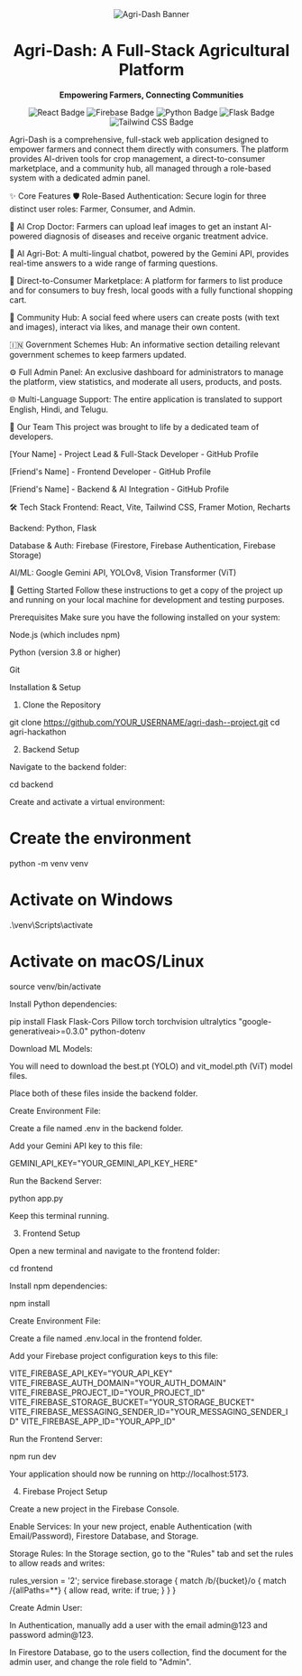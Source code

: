 <div align="center">
<img src="https://placehold.co/600x300/8A2BE2/FFFFFF?text=Agri-Dash" alt="Agri-Dash Banner">
<h1 align="center">Agri-Dash: A Full-Stack Agricultural Platform</h1>
</div>

<p align="center">
<strong>Empowering Farmers, Connecting Communities</strong>
</p>

<p align="center">
<img src="https://img.shields.io/badge/React-61DAFB?style=for-the-badge&logo=react&logoColor=black" alt="React Badge"/>
<img src="https://img.shields.io/badge/Firebase-FFCA28?style=for-the-badge&logo=firebase&logoColor=black" alt="Firebase Badge"/>
<img src="https://img.shields.io/badge/Python-3776AB?style=for-the-badge&logo=python&logoColor=white" alt="Python Badge"/>
<img src="https://img.shields.io/badge/Flask-000000?style=for-the-badge&logo=flask&logoColor=white" alt="Flask Badge"/>
<img src="https://img.shields.io/badge/Tailwind_CSS-38B2AC?style=for-the-badge&logo=tailwind-css&logoColor=white" alt="Tailwind CSS Badge"/>
</p>

Agri-Dash is a comprehensive, full-stack web application designed to empower farmers and connect them directly with consumers. The platform provides AI-driven tools for crop management, a direct-to-consumer marketplace, and a community hub, all managed through a role-based system with a dedicated admin panel.

✨ Core Features
🛡️ Role-Based Authentication: Secure login for three distinct user roles: Farmer, Consumer, and Admin.

🌿 AI Crop Doctor: Farmers can upload leaf images to get an instant AI-powered diagnosis of diseases and receive organic treatment advice.

🤖 AI Agri-Bot: A multi-lingual chatbot, powered by the Gemini API, provides real-time answers to a wide range of farming questions.

🛒 Direct-to-Consumer Marketplace: A platform for farmers to list produce and for consumers to buy fresh, local goods with a fully functional shopping cart.

💬 Community Hub: A social feed where users can create posts (with text and images), interact via likes, and manage their own content.

🇮🇳 Government Schemes Hub: An informative section detailing relevant government schemes to keep farmers updated.

⚙️ Full Admin Panel: An exclusive dashboard for administrators to manage the platform, view statistics, and moderate all users, products, and posts.

🌐 Multi-Language Support: The entire application is translated to support English, Hindi, and Telugu.

👥 Our Team
This project was brought to life by a dedicated team of developers.

[Your Name] - Project Lead & Full-Stack Developer - GitHub Profile

[Friend's Name] - Frontend Developer - GitHub Profile

[Friend's Name] - Backend & AI Integration - GitHub Profile

🛠️ Tech Stack
Frontend: React, Vite, Tailwind CSS, Framer Motion, Recharts

Backend: Python, Flask

Database & Auth: Firebase (Firestore, Firebase Authentication, Firebase Storage)

AI/ML: Google Gemini API, YOLOv8, Vision Transformer (ViT)

🚀 Getting Started
Follow these instructions to get a copy of the project up and running on your local machine for development and testing purposes.

Prerequisites
Make sure you have the following installed on your system:

Node.js (which includes npm)

Python (version 3.8 or higher)

Git

Installation & Setup
1. Clone the Repository

git clone https://github.com/YOUR_USERNAME/agri-dash--project.git
cd agri-hackathon

2. Backend Setup

Navigate to the backend folder:

cd backend

Create and activate a virtual environment:

# Create the environment
python -m venv venv

# Activate on Windows
.\venv\Scripts\activate

# Activate on macOS/Linux
source venv/bin/activate

Install Python dependencies:

pip install Flask Flask-Cors Pillow torch torchvision ultralytics "google-generativeai>=0.3.0" python-dotenv

Download ML Models:

You will need to download the best.pt (YOLO) and vit_model.pth (ViT) model files.

Place both of these files inside the backend folder.

Create Environment File:

Create a file named .env in the backend folder.

Add your Gemini API key to this file:

GEMINI_API_KEY="YOUR_GEMINI_API_KEY_HERE"

Run the Backend Server:

python app.py

Keep this terminal running.

3. Frontend Setup

Open a new terminal and navigate to the frontend folder:

cd frontend

Install npm dependencies:

npm install

Create Environment File:

Create a file named .env.local in the frontend folder.

Add your Firebase project configuration keys to this file:

VITE_FIREBASE_API_KEY="YOUR_API_KEY"
VITE_FIREBASE_AUTH_DOMAIN="YOUR_AUTH_DOMAIN"
VITE_FIREBASE_PROJECT_ID="YOUR_PROJECT_ID"
VITE_FIREBASE_STORAGE_BUCKET="YOUR_STORAGE_BUCKET"
VITE_FIREBASE_MESSAGING_SENDER_ID="YOUR_MESSAGING_SENDER_ID"
VITE_FIREBASE_APP_ID="YOUR_APP_ID"

Run the Frontend Server:

npm run dev

Your application should now be running on http://localhost:5173.

4. Firebase Project Setup

Create a new project in the Firebase Console.

Enable Services: In your new project, enable Authentication (with Email/Password), Firestore Database, and Storage.

Storage Rules: In the Storage section, go to the "Rules" tab and set the rules to allow reads and writes:

rules_version = '2';
service firebase.storage {
  match /b/{bucket}/o {
    match /{allPaths=**} {
      allow read, write: if true;
    }
  }
}

Create Admin User:

In Authentication, manually add a user with the email admin@123 and password admin@123.

In Firestore Database, go to the users collection, find the document for the admin user, and change the role field to "Admin".